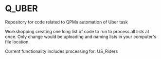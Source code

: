 # Q_UBER
Repository for code related to QPMs automation of Uber task

Workshopping creating one long list of code to run to process all lists at once.
Only change would be uploading and naming lists in your computer's file location


Current functionality includes processing for:
  US_Riders
  
